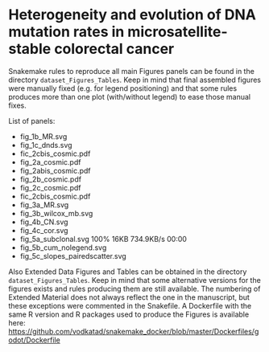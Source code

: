 # Heterogeneity and evolution of DNA mutation rates in microsatellite-stable colorectal cancer

Snakemake rules to reproduce all main Figures panels can be found in the directory `dataset_Figures_Tables`.
Keep in mind that final assembled figures were manually fixed (e.g. for legend positioning) and that some rules produces more than one plot (with/without legend) to ease
those manual fixes.

List of panels:
- fig_1b_MR.svg                                                                                                                                                                  
- fig_1c_dnds.svg
- fic_2cbis_cosmic.pdf                                                                                                                                                               
- fig_2a_cosmic.pdf                                                                                                                                                                
- fig_2abis_cosmic.pdf                                                                                                                                                             
- fig_2b_cosmic.pdf                                                                                                                                                                    
- fig_2c_cosmic.pdf                                                                                                                                                                
- fic_2cbis_cosmic.pdf                                                                                                                                                                                                                                                                                                          
- fig_3a_MR.svg                                                                                                                                                                   
- fig_3b_wilcox_mb.svg                                                                                                                                                            
- fig_4b_CN.svg                                                                                                                                                                    
- fig_4c_cor.svg                                                                                                                                                              
- fig_5a_subclonal.svg                                                                                                                                                                                                                                                                                                                      100%   16KB 734.9KB/s   00:00    
- fig_5b_cum_nolegend.svg                                                                                                                                                      
- fig_5c_slopes_pairedscatter.svg                                                                                                                                                   

Also Extended Data Figures and Tables can be obtained in the directory `dataset_Figures_Tables`. Keep in mind that some alternative versions for the figures exists and rules producing them are still available.
The numbering of Extended Material does not always reflect the one in the manuscript, but these exceptions were commented in the Snakefile.
A Dockerfile with the same R version and R packages used to produce the Figures is available here: https://github.com/vodkatad/snakemake_docker/blob/master/Dockerfiles/godot/Dockerfile 
